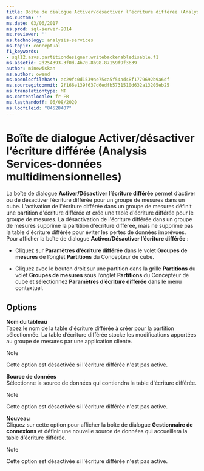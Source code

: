 ```yaml
---
title: Boîte de dialogue Activer/désactiver l’écriture différée (Analysis Services-données multidimensionnelles) | Microsoft Docs
ms.custom: ''
ms.date: 03/06/2017
ms.prod: sql-server-2014
ms.reviewer: ''
ms.technology: analysis-services
ms.topic: conceptual
f1_keywords:
- sql12.asvs.partitiondesigner.writebackenabledisable.f1
ms.assetid: 2d254393-3f0d-4b70-8b98-87159f9f3639
author: minewiskan
ms.author: owend
ms.openlocfilehash: ac29fc0d1539ae75ca5f54ad48f1779692b9a6df
ms.sourcegitcommit: 2f166e139f637d6edfb5731510d632a13205eb25
ms.translationtype: MT
ms.contentlocale: fr-FR
ms.lasthandoff: 06/08/2020
ms.locfileid: "84528407"
---
```

# <a name="enable-disable-writeback-dialog-box-analysis-services---multidimensional-data"></a>Boîte de dialogue Activer/désactiver l’écriture différée (Analysis Services-données multidimensionnelles)
  La boîte de dialogue **Activer/Désactiver l’écriture différée** permet d’activer ou de désactiver l’écriture différée pour un groupe de mesures dans un cube. L'activation de l'écriture différée dans un groupe de mesures définit une partition d'écriture différée et crée une table d'écriture différée pour le groupe de mesures. La désactivation de l'écriture différée dans un groupe de mesures supprime la partition d'écriture différée, mais ne supprime pas la table d'écriture différée pour éviter les pertes de données imprévues. Pour afficher la boîte de dialogue **Activer/Désactiver l’écriture différée** :  
  
-   Cliquez sur **Paramètres d’écriture différée** dans le volet **Groupes de mesures** de l’onglet **Partitions** du Concepteur de cube.  
  
-   Cliquez avec le bouton droit sur une partition dans la grille **Partitions** du volet **Groupes de mesures** sous l’onglet **Partitions** du Concepteur de cube et sélectionnez **Paramètres d’écriture différée** dans le menu contextuel.  
  
## <a name="options"></a>Options  
 **Nom du tableau**  
 Tapez le nom de la table d'écriture différée à créer pour la partition sélectionnée. La table d’écriture différée stocke les modifications apportées au groupe de mesures par une application cliente.  
  
> [!NOTE]  
>  Cette option est désactivée si l'écriture différée n'est pas active.  
  
 **Source de données**  
 Sélectionne la source de données qui contiendra la table d'écriture différée.  
  
> [!NOTE]  
>  Cette option est désactivée si l'écriture différée n'est pas active.  
  
 **Nouveau**  
 Cliquez sur cette option pour afficher la boîte de dialogue **Gestionnaire de connexions** et définir une nouvelle source de données qui accueillera la table d’écriture différée.  
  
> [!NOTE]  
>  Cette option est désactivée si l'écriture différée n'est pas active.  
  
  
